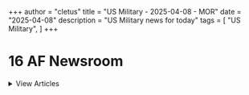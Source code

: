 +++ 
author = "cletus"
title = "US Military - 2025-04-08 - MOR"
date = "2025-04-08"
description = "US Military news for today"
tags = [
    "US Military",
]
+++

# 16 AF Newsroom

<details>
<summary>View Articles</summary>
<br>

<input type='checkbox' name='article_4405' value='https://www.16af.af.mil/Newsroom/article/284317/army_streamlines_training_requirements_to_enhance_warfighting_readiness' /> 4405 - <a href='https://www.google.com/search?q=www.16af.af.mil+Army+streamlines+training+requirements+to+enhance+warfighting+readiness' target='_blank' rel='noopener noreferrer'>Search - </a> <a href='https://12ft.io/https://www.16af.af.mil/Newsroom/article/284317/army_streamlines_training_requirements_to_enhance_warfighting_readiness' target='_blank' rel='noopener noreferrer'>Army streamlines training requirements to enhance warfighting readiness</a><br>

<input type='checkbox' name='article_4406' value='https://www.16af.af.mil/Newsroom/article/283838/army_releases_version_2_0_of_its_unified_network_plan' /> 4406 - <a href='https://www.google.com/search?q=www.16af.af.mil+Army+releases+version+2.0+of+its+unified+network+plan' target='_blank' rel='noopener noreferrer'>Search - </a> <a href='https://12ft.io/https://www.16af.af.mil/Newsroom/article/283838/army_releases_version_2_0_of_its_unified_network_plan' target='_blank' rel='noopener noreferrer'>Army releases version 2.0 of its unified network plan</a><br>

<input type='checkbox' name='article_4407' value='https://www.16af.af.mil/Newsroom/article/283609/us_postal_service_announces_stamps_celebrating_the_250th_anniversaries_of_the_us_army_us_navy_and_us_marine_corps' /> 4407 - <a href='https://www.google.com/search?q=www.16af.af.mil+US+Postal+Service+announces+stamps+celebrating+the+250th+anniversaries+of+the+US+Army%2C+US+Navy+and+US+Marine+Corps' target='_blank' rel='noopener noreferrer'>Search - </a> <a href='https://12ft.io/https://www.16af.af.mil/Newsroom/article/283609/us_postal_service_announces_stamps_celebrating_the_250th_anniversaries_of_the_us_army_us_navy_and_us_marine_corps' target='_blank' rel='noopener noreferrer'>US Postal Service announces stamps celebrating the 250th anniversaries of the US Army, US Navy and US Marine Corps</a><br>

<input type='checkbox' name='article_4408' value='https://www.16af.af.mil/Newsroom/article/283470/us_army_launches_2025_tenant_satisfaction_survey_to_enhance_housing_quality' /> 4408 - <a href='https://www.google.com/search?q=www.16af.af.mil+US+Army+launches+2025+Tenant+Satisfaction+Survey+to+enhance+housing+quality' target='_blank' rel='noopener noreferrer'>Search - </a> <a href='https://12ft.io/https://www.16af.af.mil/Newsroom/article/283470/us_army_launches_2025_tenant_satisfaction_survey_to_enhance_housing_quality' target='_blank' rel='noopener noreferrer'>US Army launches 2025 Tenant Satisfaction Survey to enhance housing quality</a><br>

<input type='checkbox' name='article_4409' value='https://www.16af.af.mil/Newsroom/article/283476/driscoll_sworn_in_as_26th_secretary_of_the_army' /> 4409 - <a href='https://www.google.com/search?q=www.16af.af.mil+Driscoll+sworn+in+as+26th+Secretary+of+the+Army' target='_blank' rel='noopener noreferrer'>Search - </a> <a href='https://12ft.io/https://www.16af.af.mil/Newsroom/article/283476/driscoll_sworn_in_as_26th_secretary_of_the_army' target='_blank' rel='noopener noreferrer'>Driscoll sworn in as 26th Secretary of the Army</a><br>

<input type='checkbox' name='article_4410' value='https://www.16af.af.mil/Newsroom/article/283418/fact_sheet_army_food_program' /> 4410 - <a href='https://www.google.com/search?q=www.16af.af.mil+FACT+SHEET%3A+Army+Food+Program' target='_blank' rel='noopener noreferrer'>Search - </a> <a href='https://12ft.io/https://www.16af.af.mil/Newsroom/article/283418/fact_sheet_army_food_program' target='_blank' rel='noopener noreferrer'>FACT SHEET: Army Food Program</a><br>

<input type='checkbox' name='article_4411' value='https://www.16af.af.mil/Newsroom/article/283111/fort_liberty_is_renamed_fort_bragg_effective_immediately' /> 4411 - <a href='https://www.google.com/search?q=www.16af.af.mil+Fort+Liberty+is+renamed+Fort+Bragg%2C+effective+immediately' target='_blank' rel='noopener noreferrer'>Search - </a> <a href='https://12ft.io/https://www.16af.af.mil/Newsroom/article/283111/fort_liberty_is_renamed_fort_bragg_effective_immediately' target='_blank' rel='noopener noreferrer'>Fort Liberty is renamed Fort Bragg, effective immediately</a><br>

<input type='checkbox' name='article_4412' value='https://www.16af.af.mil/Newsroom/article/282965/army_prepares_to_celebrate_its_250th_birthday_on_june_14_2025' /> 4412 - <a href='https://www.google.com/search?q=www.16af.af.mil+Army+prepares+to+celebrate+its+250th+birthday+on+June+14%2C+2025' target='_blank' rel='noopener noreferrer'>Search - </a> <a href='https://12ft.io/https://www.16af.af.mil/Newsroom/article/282965/army_prepares_to_celebrate_its_250th_birthday_on_june_14_2025' target='_blank' rel='noopener noreferrer'>Army prepares to celebrate its 250th birthday on June 14, 2025</a><br>

<input type='checkbox' name='article_4413' value='https://www.16af.af.mil/Newsroom/article/282896/army_breaks_ground_on_state_of_the_art_6_8_mm_ammunition_production_facility' /> 4413 - <a href='https://www.google.com/search?q=www.16af.af.mil+Army+breaks+ground+on+state-of-the-art+6.8+mm+ammunition+production+facility' target='_blank' rel='noopener noreferrer'>Search - </a> <a href='https://12ft.io/https://www.16af.af.mil/Newsroom/article/282896/army_breaks_ground_on_state_of_the_art_6_8_mm_ammunition_production_facility' target='_blank' rel='noopener noreferrer'>Army breaks ground on state-of-the-art 6.8 mm ammunition production facility</a><br>

<input type='checkbox' name='article_4414' value='https://www.16af.af.mil/Newsroom/article/282782/u_s_army_south_leads_joint_task_force_in_support_of_illegal_alien_holding_operation_in_guantanamo_bay' /> 4414 - <a href='https://www.google.com/search?q=www.16af.af.mil+U.S.+Army+South+leads+joint+task+force+in+support+of+illegal+alien+holding+operation+in+Guantanamo+Bay' target='_blank' rel='noopener noreferrer'>Search - </a> <a href='https://12ft.io/https://www.16af.af.mil/Newsroom/article/282782/u_s_army_south_leads_joint_task_force_in_support_of_illegal_alien_holding_operation_in_guantanamo_bay' target='_blank' rel='noopener noreferrer'>U.S. Army South leads joint task force in support of illegal alien holding operation in Guantanamo Bay</a><br>

<input type='checkbox' name='article_4415' value='https://www.16af.af.mil/Newsroom/article/282772/army_identifies_third_soldier_involved_in_helicopter_crash' /> 4415 - <a href='https://www.google.com/search?q=www.16af.af.mil+Army+identifies+Third+Soldier+involved+in+Helicopter+Crash' target='_blank' rel='noopener noreferrer'>Search - </a> <a href='https://12ft.io/https://www.16af.af.mil/Newsroom/article/282772/army_identifies_third_soldier_involved_in_helicopter_crash' target='_blank' rel='noopener noreferrer'>Army identifies Third Soldier involved in Helicopter Crash</a><br>

<input type='checkbox' name='article_4416' value='https://www.16af.af.mil/Newsroom/article/282769/fact_sheet_dca_crash_army_aviation_operational_insights_in_the_ncr' /> 4416 - <a href='https://www.google.com/search?q=www.16af.af.mil+FACT+SHEET%3A+DCA+Crash-Army+aviation+operational+insights+in+the+NCR' target='_blank' rel='noopener noreferrer'>Search - </a> <a href='https://12ft.io/https://www.16af.af.mil/Newsroom/article/282769/fact_sheet_dca_crash_army_aviation_operational_insights_in_the_ncr' target='_blank' rel='noopener noreferrer'>FACT SHEET: DCA Crash-Army aviation operational insights in the NCR</a><br>

<input type='checkbox' name='article_4417' value='https://www.16af.af.mil/Newsroom/article/282768/the_department_of_army_identifies_two_of_three_army_soldiers_involved_in_helicopter_crash' /> 4417 - <a href='https://www.google.com/search?q=www.16af.af.mil+The+Department+of+Army+identifies+two+of+three+Army+Soldiers+involved+in+Helicopter+Crash' target='_blank' rel='noopener noreferrer'>Search - </a> <a href='https://12ft.io/https://www.16af.af.mil/Newsroom/article/282768/the_department_of_army_identifies_two_of_three_army_soldiers_involved_in_helicopter_crash' target='_blank' rel='noopener noreferrer'>The Department of Army identifies two of three Army Soldiers involved in Helicopter Crash</a><br>

<input type='checkbox' name='article_4418' value='https://www.16af.af.mil/Newsroom/article/282760/recovery_underway_for_u_s_army_helicopter_crash' /> 4418 - <a href='https://www.google.com/search?q=www.16af.af.mil+Recovery+Underway+for+U.S.+Army+Helicopter+Crash' target='_blank' rel='noopener noreferrer'>Search - </a> <a href='https://12ft.io/https://www.16af.af.mil/Newsroom/article/282760/recovery_underway_for_u_s_army_helicopter_crash' target='_blank' rel='noopener noreferrer'>Recovery Underway for U.S. Army Helicopter Crash</a><br>

<input type='checkbox' name='article_4419' value='https://www.16af.af.mil/Newsroom/article/282349/president_to_honor_seven_soldiers_with_nations_top_valor_award' /> 4419 - <a href='https://www.google.com/search?q=www.16af.af.mil+President+to+honor+seven+Soldiers+with+nation%E2%80%99s+top+valor+award' target='_blank' rel='noopener noreferrer'>Search - </a> <a href='https://12ft.io/https://www.16af.af.mil/Newsroom/article/282349/president_to_honor_seven_soldiers_with_nations_top_valor_award' target='_blank' rel='noopener noreferrer'>President to honor seven Soldiers with nation’s top valor award</a><br>

<input type='checkbox' name='article_4420' value='https://www.16af.af.mil/Newsroom/article/282104/army_considers_microreactors_to_increase_installation_readiness_and_resilience' /> 4420 - <a href='https://www.google.com/search?q=www.16af.af.mil+Army+considers+microreactors+to+increase+installation+readiness+and+resilience' target='_blank' rel='noopener noreferrer'>Search - </a> <a href='https://12ft.io/https://www.16af.af.mil/Newsroom/article/282104/army_considers_microreactors_to_increase_installation_readiness_and_resilience' target='_blank' rel='noopener noreferrer'>Army considers microreactors to increase installation readiness and resilience</a><br>

<input type='checkbox' name='article_4421' value='https://www.16af.af.mil/Newsroom/article/282100/honoring_excellence_2024_army_acquisition_executive_awards_celebrate_acquisition_innovators' /> 4421 - <a href='https://www.google.com/search?q=www.16af.af.mil+Honoring+excellence%3A+2024+Army+Acquisition+Executive+Awards+celebrate+acquisition+innovators' target='_blank' rel='noopener noreferrer'>Search - </a> <a href='https://12ft.io/https://www.16af.af.mil/Newsroom/article/282100/honoring_excellence_2024_army_acquisition_executive_awards_celebrate_acquisition_innovators' target='_blank' rel='noopener noreferrer'>Honoring excellence: 2024 Army Acquisition Executive Awards celebrate acquisition innovators</a><br>

<input type='checkbox' name='article_4422' value='https://www.16af.af.mil/Newsroom/article/281829/u_s_army_releases_americas_army_2024_year_in_review' /> 4422 - <a href='https://www.google.com/search?q=www.16af.af.mil+U.S.+Army+releases+%E2%80%98America%E2%80%99s+Army%3A+2024+Year+in+Review%E2%80%99' target='_blank' rel='noopener noreferrer'>Search - </a> <a href='https://12ft.io/https://www.16af.af.mil/Newsroom/article/281829/u_s_army_releases_americas_army_2024_year_in_review' target='_blank' rel='noopener noreferrer'>U.S. Army releases ‘America’s Army: 2024 Year in Review’</a><br>

<input type='checkbox' name='article_4423' value='https://www.16af.af.mil/Newsroom/article/281767/during_a_pentagon_ceremony_the_secretary_of_the_army_appoints_five_new_civilian_aides' /> 4423 - <a href='https://www.google.com/search?q=www.16af.af.mil+During+a+Pentagon+ceremony+the+Secretary+of+the+Army+appoints+five+new+civilian+aides' target='_blank' rel='noopener noreferrer'>Search - </a> <a href='https://12ft.io/https://www.16af.af.mil/Newsroom/article/281767/during_a_pentagon_ceremony_the_secretary_of_the_army_appoints_five_new_civilian_aides' target='_blank' rel='noopener noreferrer'>During a Pentagon ceremony the Secretary of the Army appoints five new civilian aides</a><br>

<input type='checkbox' name='article_4424' value='https://www.16af.af.mil/Newsroom/article/281378/army_releases_fiscal_year_2024_annual_financial_report_and_audit_results' /> 4424 - <a href='https://www.google.com/search?q=www.16af.af.mil+Army+releases+Fiscal+Year+2024+Annual+Financial+Report+and+audit+results' target='_blank' rel='noopener noreferrer'>Search - </a> <a href='https://12ft.io/https://www.16af.af.mil/Newsroom/article/281378/army_releases_fiscal_year_2024_annual_financial_report_and_audit_results' target='_blank' rel='noopener noreferrer'>Army releases Fiscal Year 2024 Annual Financial Report and audit results</a><br>

<input type='checkbox' name='article_4425' value='https://www.16af.af.mil/Newsroom/article/281247/u_s_army_awards_contract_for_domestic_tnt_production' /> 4425 - <a href='https://www.google.com/search?q=www.16af.af.mil+U.S.+Army+awards+contract+for+domestic+TNT+production' target='_blank' rel='noopener noreferrer'>Search - </a> <a href='https://12ft.io/https://www.16af.af.mil/Newsroom/article/281247/u_s_army_awards_contract_for_domestic_tnt_production' target='_blank' rel='noopener noreferrer'>U.S. Army awards contract for domestic TNT production</a><br>

<input type='checkbox' name='article_4426' value='https://www.16af.af.mil/Newsroom/article/280500/army_launches_pilot_to_explore_generative_ai_for_acquisition_activities' /> 4426 - <a href='https://www.google.com/search?q=www.16af.af.mil+Army+launches+pilot+to+explore+generative+AI+for+acquisition+activities' target='_blank' rel='noopener noreferrer'>Search - </a> <a href='https://12ft.io/https://www.16af.af.mil/Newsroom/article/280500/army_launches_pilot_to_explore_generative_ai_for_acquisition_activities' target='_blank' rel='noopener noreferrer'>Army launches pilot to explore generative AI for acquisition activities</a><br>

<input type='checkbox' name='article_4427' value='https://www.16af.af.mil/Newsroom/article/280537/army_to_pilot_secure_cloud_environment_for_small_businesses_in_the_defense_industrial_base' /> 4427 - <a href='https://www.google.com/search?q=www.16af.af.mil+Army+to+pilot+secure%2C+cloud+environment+for+small+businesses+in+the+defense+industrial+base' target='_blank' rel='noopener noreferrer'>Search - </a> <a href='https://12ft.io/https://www.16af.af.mil/Newsroom/article/280537/army_to_pilot_secure_cloud_environment_for_small_businesses_in_the_defense_industrial_base' target='_blank' rel='noopener noreferrer'>Army to pilot secure, cloud environment for small businesses in the defense industrial base</a><br>

<input type='checkbox' name='article_4428' value='https://www.16af.af.mil/Newsroom/article/280028/army_exceeds_fy_2024_active_duty_recruiting_goals' /> 4428 - <a href='https://www.google.com/search?q=www.16af.af.mil+Army+exceeds+FY+2024+active+duty+recruiting+goals' target='_blank' rel='noopener noreferrer'>Search - </a> <a href='https://12ft.io/https://www.16af.af.mil/Newsroom/article/280028/army_exceeds_fy_2024_active_duty_recruiting_goals' target='_blank' rel='noopener noreferrer'>Army exceeds FY 2024 active duty recruiting goals</a><br>

</details>


